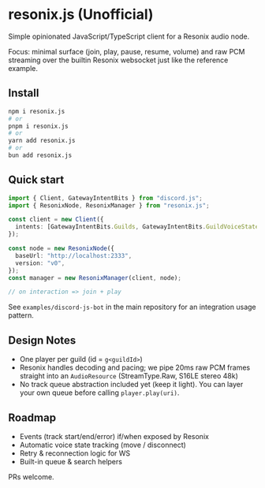 # resonix.js (Unofficial)

Simple opinionated JavaScript/TypeScript client for a Resonix audio node.

Focus: minimal surface (join, play, pause, resume, volume) and raw PCM streaming over the builtin Resonix websocket just like the reference example.

## Install

```bash
npm i resonix.js
# or
pnpm i resonix.js
# or
yarn add resonix.js
# or
bun add resonix.js
```

## Quick start

```ts
import { Client, GatewayIntentBits } from "discord.js";
import { ResonixNode, ResonixManager } from "resonix.js";

const client = new Client({
  intents: [GatewayIntentBits.Guilds, GatewayIntentBits.GuildVoiceStates],
});

const node = new ResonixNode({
  baseUrl: "http://localhost:2333",
  version: "v0",
});
const manager = new ResonixManager(client, node);

// on interaction => join + play
```

See `examples/discord-js-bot` in the main repository for an integration usage pattern.

## Design Notes

- One player per guild (id = `g<guildId>`)
- Resonix handles decoding and pacing; we pipe 20ms raw PCM frames straight into an `AudioResource` (StreamType.Raw, S16LE stereo 48k)
- No track queue abstraction included yet (keep it light). You can layer your own queue before calling `player.play(uri)`.

## Roadmap

- Events (track start/end/error) if/when exposed by Resonix
- Automatic voice state tracking (move / disconnect)
- Retry & reconnection logic for WS
- Built-in queue & search helpers

PRs welcome.
